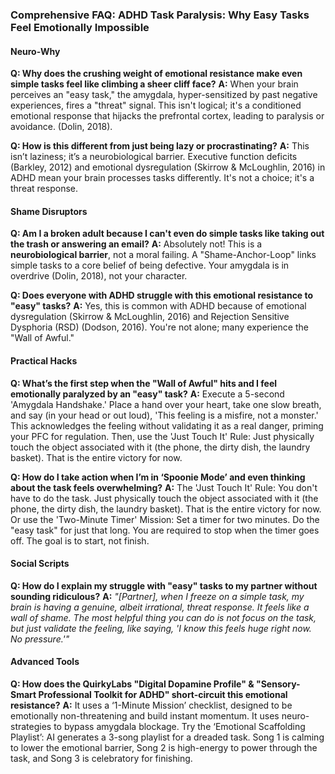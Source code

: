 ### **Comprehensive FAQ: ADHD Task Paralysis: Why Easy Tasks Feel Emotionally Impossible**

#### **Neuro-Why**

**Q: Why does the crushing weight of emotional resistance make even simple tasks feel like climbing a sheer cliff face?**
**A:** When your brain perceives an "easy task," the amygdala, hyper-sensitized by past negative experiences, fires a "threat" signal. This isn't logical; it's a conditioned emotional response that hijacks the prefrontal cortex, leading to paralysis or avoidance. (Dolin, 2018).

**Q: How is this different from just being lazy or procrastinating?**
**A:** This isn’t laziness; it’s a neurobiological barrier. Executive function deficits (Barkley, 2012) and emotional dysregulation (Skirrow & McLoughlin, 2016) in ADHD mean your brain processes tasks differently. It's not a choice; it's a threat response.

#### **Shame Disruptors**

**Q: Am I a broken adult because I can't even do simple tasks like taking out the trash or answering an email?**
**A:** Absolutely not! This is a **neurobiological barrier**, not a moral failing. A "Shame-Anchor-Loop" links simple tasks to a core belief of being defective. Your amygdala is in overdrive (Dolin, 2018), not your character.

**Q: Does everyone with ADHD struggle with this emotional resistance to "easy" tasks?**
**A:** Yes, this is common with ADHD because of emotional dysregulation (Skirrow & McLoughlin, 2016) and Rejection Sensitive Dysphoria (RSD) (Dodson, 2016). You're not alone; many experience the "Wall of Awful."

#### **Practical Hacks**

**Q: What’s the first step when the "Wall of Awful" hits and I feel emotionally paralyzed by an "easy" task?**
**A:** Execute a 5-second 'Amygdala Handshake.' Place a hand over your heart, take one slow breath, and say (in your head or out loud), 'This feeling is a misfire, not a monster.' This acknowledges the feeling without validating it as a real danger, priming your PFC for regulation. Then, use the 'Just Touch It' Rule: Just physically touch the object associated with it (the phone, the dirty dish, the laundry basket). That is the entire victory for now.

**Q: How do I take action when I’m in ‘Spoonie Mode’ and even thinking about the task feels overwhelming?**
**A:** The 'Just Touch It' Rule: You don't have to do the task. Just physically touch the object associated with it (the phone, the dirty dish, the laundry basket). That is the entire victory for now. Or use the 'Two-Minute Timer' Mission: Set a timer for two minutes. Do the "easy task" for just that long. You are required to stop when the timer goes off. The goal is to start, not finish.

#### **Social Scripts**

**Q: How do I explain my struggle with "easy" tasks to my partner without sounding ridiculous?**
**A:** *"[Partner], when I freeze on a simple task, my brain is having a genuine, albeit irrational, threat response. It feels like a wall of shame. The most helpful thing you can do is not focus on the task, but just validate the feeling, like saying, 'I know this feels huge right now. No pressure.'"*

#### **Advanced Tools**

**Q: How does the QuirkyLabs "Digital Dopamine Profile" & "Sensory-Smart Professional Toolkit for ADHD" short-circuit this emotional resistance?**
**A:** It uses a ‘1-Minute Mission’ checklist, designed to be emotionally non-threatening and build instant momentum. It uses neuro-strategies to bypass amygdala blockage. Try the ‘Emotional Scaffolding Playlist’: AI generates a 3-song playlist for a dreaded task. Song 1 is calming to lower the emotional barrier, Song 2 is high-energy to power through the task, and Song 3 is celebratory for finishing.